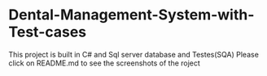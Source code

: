 # Dental-Management-System-with-Test-cases
This project is built in C# and Sql server database and Testes(SQA)
Please click on README.md to see the screenshots of the roject
